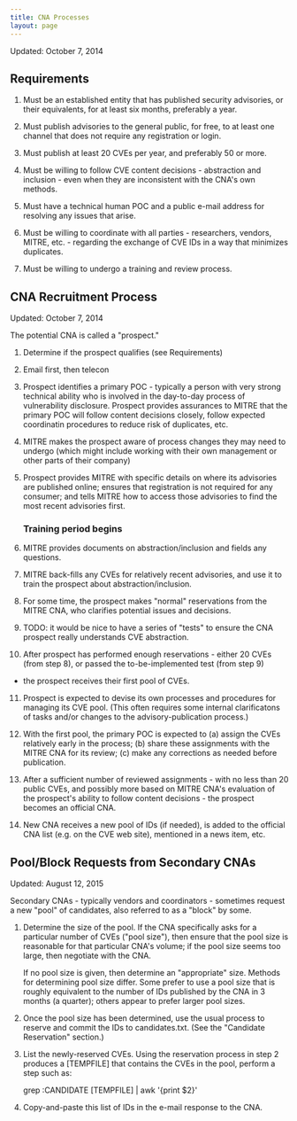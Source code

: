 ```yaml
---
title: CNA Processes
layout: page
---
```


Updated: October 7, 2014

## Requirements


1. Must be an established entity that has published security
   advisories, or their equivalents, for at least six months,
   preferably a year.

2. Must publish advisories to the general public, for free, to at
   least one channel that does not require any registration or login.

3. Must publish at least 20 CVEs per year, and preferably 50 or more.

4. Must be willing to follow CVE content decisions - abstraction and
   inclusion - even when they are inconsistent with the CNA's own
   methods.

5. Must have a technical human POC and a public e-mail address for
   resolving any issues that arise.

6. Must be willing to coordinate with all parties - researchers,
   vendors, MITRE, etc. - regarding the exchange of CVE IDs in a way
   that minimizes duplicates.

7. Must be willing to undergo a training and review process.


## CNA Recruitment Process

Updated: October 7, 2014

The potential CNA is called a "prospect."

1. Determine if the prospect qualifies (see Requirements)

2. Email first, then telecon

3. Prospect identifies a primary POC - typically a person with very
   strong technical ability who is involved in the day-to-day process
   of vulnerability disclosure.  Prospect provides assurances to MITRE
   that the primary POC will follow content decisions closely, follow
   expected coordinatin procedures to reduce risk of duplicates, etc.

4. MITRE makes the prospect aware of process changes they may need to
   undergo (which might include working with their own management or
   other parts of their company)

5. Prospect provides MITRE with specific details on where its
   advisories are published online; ensures that registration is not
   required for any consumer; and tells MITRE how to access those
   advisories to find the most recent advisories first.

   ### Training period begins

6. MITRE provides documents on abstraction/inclusion and fields any
   questions.

7. MITRE back-fills any CVEs for relatively recent advisories, and use
   it to train the prospect about abstraction/inclusion.

8. For some time, the prospect makes "normal" reservations from the
   MITRE CNA, who clarifies potential issues and decisions.

9. TODO: it would be nice to have a series of "tests" to ensure the
   CNA prospect really understands CVE abstraction.

10. After prospect has performed enough reservations - either 20 CVEs
   (from step 8), or passed the to-be-implemented test (from step 9)
   - the prospect receives their first pool of CVEs.

11. Prospect is expected to devise its own processes and procedures
    for managing its CVE pool.  (This often requires some internal
    clarificatons of tasks and/or changes to the advisory-publication
    process.)

12. With the first pool, the primary POC is expected to (a) assign the
    CVEs relatively early in the process; (b) share these assignments
    with the MITRE CNA for its review; (c) make any corrections as
    needed before publication.

13. After a sufficient number of reviewed assignments - with no less
    than 20 public CVEs, and possibly more based on MITRE CNA's
    evaluation of the prospect's ability to follow content decisions -
    the prospect becomes an official CNA.

14. New CNA receives a new pool of IDs (if needed), is added to the
    official CNA list (e.g. on the CVE web site), mentioned in a news
    item, etc.




## Pool/Block Requests from Secondary CNAs

Updated: August 12, 2015


Secondary CNAs - typically vendors and coordinators - sometimes
request a new "pool" of candidates, also referred to as a "block" by
some.

1. Determine the size of the pool.  If the CNA specifically asks for a
   particular number of CVEs ("pool size"), then ensure that the pool
   size is reasonable for that particular CNA's volume; if the pool
   size seems too large, then negotiate with the CNA.

   If no pool size is given, then determine an "appropriate" size.
   Methods for determining pool size differ. Some prefer to use a pool size
   that is roughly equivalent to the number of IDs published by the
   CNA in 3 months (a quarter); others appear to prefer larger pool sizes.

2. Once the pool size has been determined, use the usual process to
   reserve and commit the IDs to candidates.txt.  (See the "Candidate
   Reservation" section.)

3. List the newly-reserved CVEs.  Using the reservation process in
   step 2 produces a [TEMPFILE] that contains the CVEs in the pool,
   perform a step such as:

      grep :CANDIDATE [TEMPFILE] | awk '{print $2}'

4. Copy-and-paste this list of IDs in the e-mail response to the CNA.
